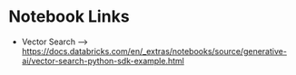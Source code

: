 # Notebook Links

- Vector Search --> https://docs.databricks.com/en/_extras/notebooks/source/generative-ai/vector-search-python-sdk-example.html
